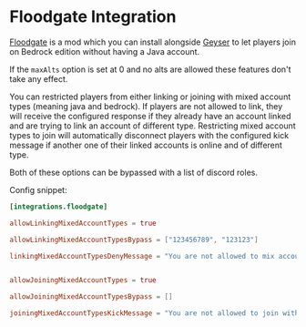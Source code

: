 # Floodgate Integration


[Floodgate](https://modrinth.com/mod/floodgate) is a mod which you can install alongside [Geyser](https://geysermc.org/) to let players join on Bedrock edition without having a Java account.

If the `maxAlts` option is set at 0 and no alts are allowed these features don't take any effect.

You can restricted players from either linking or joining with mixed account types (meaning java and bedrock). If players are not allowed to link, they will receive the configured response if they already have an account linked and are trying to link an account of different type.
Restricting mixed account types to join will automatically disconnect players with the configured kick message if another one of their linked accounts is online and of different type.

Both of these options can be bypassed with a list of discord roles.


Config snippet:
```toml
[integrations.floodgate]

allowLinkingMixedAccountTypes = true

allowLinkingMixedAccountTypesBypass = ["123456789", "123123"]

linkingMixedAccountTypesDenyMessage = "You are not allowed to mix account types on this server"


allowJoiningMixedAccountTypes = true

allowJoiningMixedAccountTypesBypass = []

joiningMixedAccountTypesKickMessage = "You are not allowed to join with mixed account types at the same time"
```
